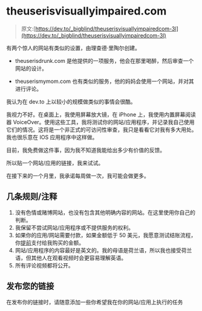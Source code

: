 # theuserisvisuallyimpaired.com

> 原文:[https://dev.to/_bigblind/theuserisvisuallyimpairedcom-3l](https://dev.to/_bigblind/theuserisvisuallyimpairedcom-3l)

有两个惊人的网站有类似的设置，由理查德·里陶尔创建。

*   theuserisdrunk.com 是他提供的一项服务，他会在那里喝醉，然后审查一个网站的设计。

*   theuserismymom.com 也有类似的服务，他的妈妈会使用一个网站，并对其进行评论。

我认为在 dev.to 上以较小的规模做类似的事情会很酷。

我视力不好。在桌面上，我使用屏幕放大镜，在 iPhone 上，我使用内置屏幕阅读器 VoiceOver。使用这些工具，我将测试你的网站/应用程序，并记录我自己使用它们的情况。这将是一个非正式的可访问性审查，我只是看看它对我有多大用处。我也很乐意在 IOS 应用程序中这样做。

目前，我免费做这件事，因为我不知道我能给出多少有价值的反馈。

所以贴一个网站/应用的链接，我来试试。

在接下来的一个月里，我承诺每周做一次，我可能会做更多。

## 几条规则/注释

1.  没有色情或赌博网站，也没有包含其他明确内容的网站。在这里使用你自己的判断。
2.  我保留不尝试网站/应用程序或不提供服务的权利。
3.  如果你的应用/网站需要付款，如果金额低于 50 美元，我愿意测试结账流程，你[提前](paypal.me/frederikcreemers)支付给我购买的金额。
4.  网站/应用程序的内容最好是英文的。我的母语是荷兰语，所以我也接受荷兰语，但其他人在观看视频时会更容易理解英语。
5.  所有评论视频都将公开。

## 发布您的链接

在发布你的链接时，请随意添加一些你希望我在你的网站/应用上执行的任务